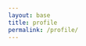 ```yaml
---
layout: base
title: profile
permalink: /profile/
---
```

<!DOCTYPE html>
<html lang="en">
<head>
    <meta charset="UTF-8">
    <meta name="viewport" content="width=device-width, initial-scale=1.0">
    <style>
        /* Add some styling to the navbar */
        #navbar {
            background-color: #333;
            color: white;
            padding: 10px;
            text-align: center;
        }

        #profileImage {
            max-width: 50px; /* Adjust the size of the profile image as needed */
            height: auto;
            margin-top: 10px;
        }

        #profileAscii {
            font-family: monospace;
            white-space: pre;
            margin-top: 10px;
        }

        .profileOption {
            font-family: monospace;
            white-space: pre;
            display: none;
            margin-top: 10px;
        }
    </style>
    <title>Exercise Profiles</title>
</head>
<body>
    <div id="navbar">
        <h2>Exercise Profiles</h2>
        <label for="profileSelect">Select Profile:</label>
        <select id="profileSelect" onchange="updateProfile()">
            <option value="profile1">Profile 1</option>
            <option value="profile2">Profile 2</option>
            <option value="profile3">Profile 3</option>
            <option value="profile4">Profile 4</option>
            <option value="profile5">Profile 5</option>
        </select>
        <img id="profileImage" src="" alt="Profile Image">
        <div id="profileAscii"></div>
    </div>
    <div>
        <h3>All Options:</h3>    
          <div class="profileOption" >
            ________
            |      |
            |      O
            |     /|\\
            |     / \\
            |_________
        </div>
        <div class="profileOption">
            \\    O
             \\   |\\
              \\  / \\
               \\/___\\
        </div>
        <div class="profileOption">
            __
            ( o>
            /)__)
            - \\ \\
               / /
        </div>
        <div class="profileOption" >
            +----+
            |o o |
            | \\  |
            |  | |  
            +-----+
        </div>
        <div class="profileOption">
            \\_o< 
            | \\ 
            <_/ 
        </div>
   </div>
    </div>
    <script>
        function updateProfile() {
            // Get the selected profile value
            var selectedProfile = document.getElementById("profileSelect").value;
            // Show the selected profile's ASCII art
            document.getElementById("profileAscii").textContent = getProfileAscii(selectedProfile);
            // Hide the selected profile's option
            var allOptions = document.getElementsByClassName("profileOption");
            for (var i = 0; i < allOptions.length; i++) {
                allOptions[i].style.display = "none";
            }
            // Show all options
            document.getElementById(selectedProfile).style.display = "block";
            // Set the profile image based on the selected profile
            var profileImage = document.getElementById("profileImage");
            profileImage.src = getProfileImage(selectedProfile);
        }
        // ASCII art functions
        function getProfileAscii(profile) {
            switch (profile) {
                case "profile1":
                    return `
                    ________
                    |      |
                    |      O
                    |     /|\\
                    |     / \\
                    |_________
                    `;
                case "profile2":
                    return `
                    \\    O
                     \\   |\\
                      \\  / \\
                       \\/___\\
                    `;
                case "profile3":
                    return `
                    __
                    ( o>
                    /)__)
                    - \\ \\
                       / /
                    `;
                case "profile4":
                    return `
                    +----+
                    |o o |
                    | \\  |
                    |  | |  
                    +-----+
                    `;
                case "profile5":
                    return `
                    \\_o< 
                    | \\ 
                    <_/ 
                    `;
                default:
                    return ""; // Set a default ASCII art or leave it empty
            }
        }
        // Profile image function
        function getProfileImage(profile) {
            switch (profile) {
                case "profile1":
                    return "path_to_profile1_image.jpg"; // Replace with the actual path to your profile image
                case "profile2":
                    return "path_to_profile2_image.jpg";
                case "profile3":
                    return "path_to_profile3_image.jpg";
                case "profile4":
                    return "path_to_profile4_image.jpg";
                case "profile5":
                    return "path_to_profile5_image.jpg";
                default:
                    return ""; // Set a default image or leave it empty
            }
        }

        // Initial update when the page loads
        updateProfile();
    </script>
</body>
</html>
